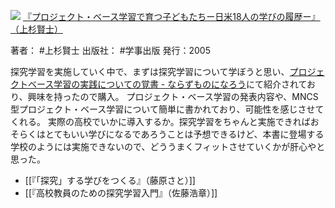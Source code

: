 ![](https://gyazo.com/a72606635bccae5d4b5efe13b7ae954a.jpg)
[『プロジェクト・ベース学習で育つ子どもたちー日米18人の学びの履歴ー』（上杉賢士）](https://amzn.to/3lJWFJu)

著者： #上杉賢士 
出版社： #学事出版 
発行：2005

探究学習を実施していく中で、まずは探究学習について学ぼうと思い、[プロジェクトベース学習の実践についての覚書 - ならずものになろう](https://www.s-locarno.com/entry/2017/05/07/213100)にて紹介されており、興味を持ったので購入。
プロジェクト・ベース学習の発表内容や、MNCS型プロジェクト・ベース学習について簡単に書かれており、可能性を感じさせてくれる。
実際の高校でいかに導入するか。探究学習をちゃんと実施できればおそらくはとてもいい学びになるであろうことは予想できるけど、本書に登場する学校のようには実施できないので、どううまくフィットさせていくかが肝心やと思った。

- [[『「探究」する学びをつくる』（藤原さと）]]
- [[『高校教員のための探究学習入門』（佐藤浩章）]]